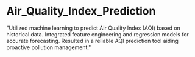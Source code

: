 # Air_Quality_Index_Prediction
"Utilized machine learning to predict Air Quality Index (AQI) based on historical data. Integrated feature engineering and regression models for accurate forecasting. Resulted in a reliable AQI prediction tool aiding proactive pollution management."

